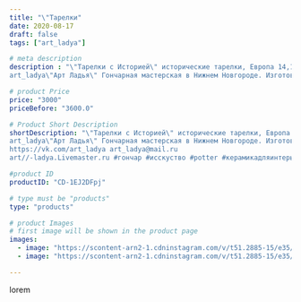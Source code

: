 ```yaml
---
title: "\"Тарелки"
date: 2020-08-17
draft: false
tags: ["art_ladya"]

# meta description
description : "\"Тарелки с Историей\" исторические тарелки, Европа 14,15век.
art_ladya\"Арт Ладья\" Гончарная мастерская в Нижнем Новгороде. Изготовление керамики и мастер//-к"

# product Price
price: "3000"
priceBefore: "3600.0"

# Product Short Description
shortDescription: "\"Тарелки с Историей\" исторические тарелки, Европа 14,15век.
art_ladya\"Арт Ладья\" Гончарная мастерская в Нижнем Новгороде. Изготовление керамики и мастер//-классы по обучению. 
https://vk.com/art_ladya art_ladya@mail.ru 
art//-ladya.Livemaster.ru #гончар #исскуство #potter #керамикадляинтерьера #керамикаручнаяработа #гончарнаямастерская #керамиканазаказ #handmade #посудаизглины #керамика #гончарнаяпосуда #эксклюзивнаякерамика #painter #dishes #decor #ceramicar #nntoday #claygoods #restaurant #earthenware #ceramic #design #bowl #dish #plate #ceramicart #berries #авторскаякерамика #европейскиетарелки #историческаяреконструкция"

#product ID
productID: "CD-1EJ2DFpj"

# type must be "products"
type: "products"

# product Images
# first image will be shown in the product page
images:
  - image: "https://scontent-arn2-1.cdninstagram.com/v/t51.2885-15/e35/117584634_2856148961280515_6776952872606956799_n.jpg?_nc_ht=scontent-arn2-1.cdninstagram.com&_nc_cat=111&_nc_ohc=6oQk-7QEAckAX-2Yd7W&se=8&tp=1&oh=96fb775a99e06bcc5ff52cabc2901da9&oe=605FFB6E&ig_cache_key=MjM3NzU3MTAzMjMzNDU1NjAxMg%3D%3D.2"
  - image: "https://scontent-arn2-1.cdninstagram.com/v/t51.2885-15/e35/118004943_203429524457407_2325274033842314309_n.jpg?_nc_ht=scontent-arn2-1.cdninstagram.com&_nc_cat=107&_nc_ohc=AZnDu--mRFIAX863W3a&se=8&tp=1&oh=f764bbb653ee64ee3412dc4087752b33&oe=6060E7C6&ig_cache_key=MjM3NzU3MTAzMjMxNzU5OTI1MQ%3D%3D.2"

---
```

lorem
